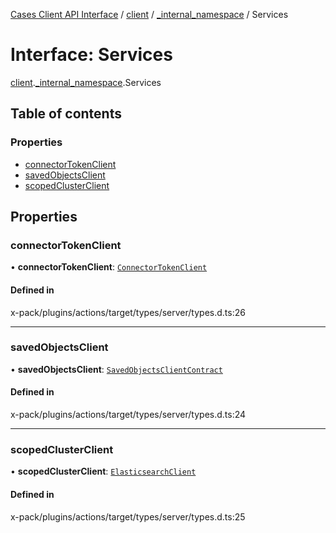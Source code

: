 [Cases Client API Interface](../README.md) / [client](../modules/client.md) / [\_internal\_namespace](../modules/client._internal_namespace.md) / Services

# Interface: Services

[client](../modules/client.md).[_internal_namespace](../modules/client._internal_namespace.md).Services

## Table of contents

### Properties

- [connectorTokenClient](client._internal_namespace.Services.md#connectortokenclient)
- [savedObjectsClient](client._internal_namespace.Services.md#savedobjectsclient)
- [scopedClusterClient](client._internal_namespace.Services.md#scopedclusterclient)

## Properties

### connectorTokenClient

• **connectorTokenClient**: [`ConnectorTokenClient`](../classes/client._internal_namespace.ConnectorTokenClient.md)

#### Defined in

x-pack/plugins/actions/target/types/server/types.d.ts:26

___

### savedObjectsClient

• **savedObjectsClient**: [`SavedObjectsClientContract`](../modules/client._internal_namespace.md#savedobjectsclientcontract)

#### Defined in

x-pack/plugins/actions/target/types/server/types.d.ts:24

___

### scopedClusterClient

• **scopedClusterClient**: [`ElasticsearchClient`](../modules/client._internal_namespace.md#elasticsearchclient)

#### Defined in

x-pack/plugins/actions/target/types/server/types.d.ts:25
